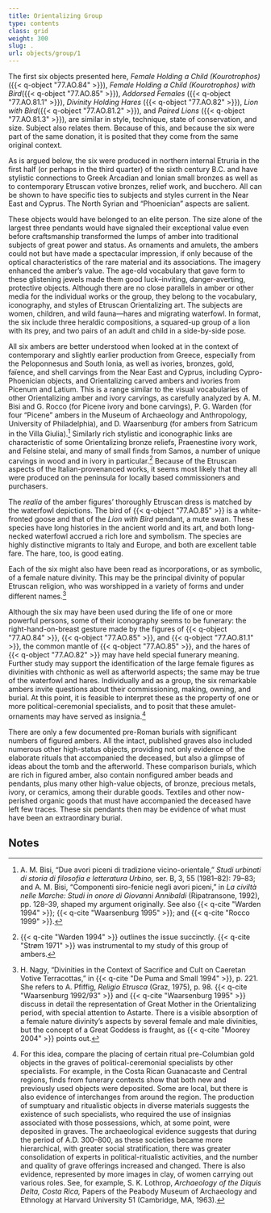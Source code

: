 ```yaml
---
title: Orientalizing Group
type: contents
class: grid
weight: 300
slug: .
url: objects/group/1
---
```


The first six objects presented here, *Female Holding a Child (Kourotrophos)*({{< q-object "77.AO.84" >}}), *Female Holding a Child (Kourotrophos) with Bird*({{< q-object "77.AO.85" >}}), *Addorsed Females* ({{< q-object "77.AO.81.1" >}}), *Divinity Holding Hares* ({{< q-object "77.AO.82" >}}), *Lion with Bird*({{< q-object "77.AO.81.2" >}}), and *Paired Lions* ({{< q-object "77.AO.81.3" >}}), are similar in style, technique, state of conservation, and size. Subject also relates them. Because of this, and because the six were part of the same donation, it is posited that they come from the same original context.

As is argued below, the six were produced in northern internal Etruria in the first half (or perhaps in the third quarter) of the sixth century B.C. and have stylistic connections to Greek Arcadian and Ionian small bronzes as well as to contemporary Etruscan votive bronzes, relief work, and bucchero. All can be shown to have specific ties to subjects and styles current in the Near East and Cyprus. The North Syrian and “Phoenician” aspects are salient.

These objects would have belonged to an elite person. The size alone of the largest three pendants would have signaled their exceptional value even before craftsmanship transformed the lumps of amber into traditional subjects of great power and status. As ornaments and amulets, the ambers could not but have made a spectacular impression, if only because of the optical characteristics of the rare material and its associations. The imagery enhanced the amber’s value. The age-old vocabulary that gave form to these glistening jewels made them good luck–inviting, danger-averting, protective objects. Although there are no close parallels in amber or other media for the individual works or the group, they belong to the vocabulary, iconography, and styles of Etruscan Orientalizing art. The subjects are women, children, and wild fauna—hares and migrating waterfowl. In format, the six include three heraldic compositions, a squared-up group of a lion with its prey, and two pairs of an adult and child in a side-by-side pose.

All six ambers are better understood when looked at in the context of contemporary and slightly earlier production from Greece, especially from the Peloponnesus and South Ionia, as well as ivories, bronzes, gold, faïence, and shell carvings from the Near East and Cyprus, including Cypro-Phoenician objects, and Orientalizing carved ambers and ivories from Picenum and Latium. This is a range similar to the visual vocabularies of other Orientalizing amber and ivory carvings, as carefully analyzed by A. M. Bisi and G. Rocco (for Picene ivory and bone carvings), P. G. Warden (for four “Picene” ambers in the Museum of Archaeology and Anthropology, University of Philadelphia), and D. Waarsenburg (for ambers from Satricum in the Villa Giulia).[^1] Similarly rich stylistic and iconographic links are characteristic of some Orientalizing bronze reliefs, Praenestine ivory work, and Felsine stelai, and many of small finds from Samos, a number of unique carvings in wood and in ivory in particular.[^2] Because of the Etruscan aspects of the Italian-provenanced works, it seems most likely that they all were produced on the peninsula for locally based commissioners and purchasers.

The *realia* of the amber figures’ thoroughly Etruscan dress is matched by the waterfowl depictions. The bird of {{< q-object "77.AO.85" >}} is a white-fronted goose and that of the *Lion with Bird* pendant, a mute swan. These species have long histories in the ancient world and its art, and both long-necked waterfowl accrued a rich lore and symbolism. The species are highly distinctive migrants to Italy and Europe, and both are excellent table fare. The hare, too, is good eating.

Each of the six might also have been read as incorporations, or as symbolic, of a female nature divinity. This may be the principal divinity of popular Etruscan religion, who was worshipped in a variety of forms and under different names.[^3]

Although the six may have been used during the life of one or more powerful persons, some of their iconography seems to be funerary: the right-hand-on-breast gesture made by the figures of {{< q-object "77.AO.84" >}}, {{< q-object "77.AO.85" >}}, and {{< q-object "77.AO.81.1" >}}, the common mantle of {{< q-object "77.AO.85" >}}, and the hares of {{< q-object "77.AO.82" >}} may have held special funerary meaning. Further study may support the identification of the large female figures as divinities with chthonic as well as afterworld aspects; the same may be true of the waterfowl and hares. Individually and as a group, the six remarkable ambers invite questions about their commissioning, making, owning, and burial. At this point, it is feasible to interpret these as the property of one or more political-ceremonial specialists, and to posit that these amulet-ornaments may have served as insignia.[^4]

There are only a few documented pre-Roman burials with significant numbers of figured ambers. All the intact, published graves also included numerous other high-status objects, providing not only evidence of the elaborate rituals that accompanied the deceased, but also a glimpse of ideas about the tomb and the afterworld. These comparison burials, which are rich in figured amber, also contain nonfigured amber beads and pendants, plus many other high-value objects, of bronze, precious metals, ivory, or ceramics, among their durable goods. Textiles and other now-perished organic goods that must have accompanied the deceased have left few traces. These six pendants then may be evidence of what must have been an extraordinary burial.

## Notes

[^1]: A. M. Bisi, “Due avori piceni di tradizione vicino-orientale,” *Studi urbinati di storia di filosofia e letteratura Urbino,* ser. B, 3, 55 (1981–82): 79–83; and A. M. Bisi, “Componenti siro-fenicie negli avori piceni,” in *La civiltà nelle Marche: Studi in onore di Giovanni Annibaldi* (Ripatransone, 1992), pp. 128–39, shaped my argument originally. See also {{< q-cite "Warden 1994" >}}; {{< q-cite "Waarsenburg 1995" >}}; and {{< q-cite "Rocco 1999" >}}.

[^2]: {{< q-cite "Warden 1994" >}} outlines the issue succinctly. {{< q-cite "Strøm 1971" >}} was instrumental to my study of this group of ambers.

[^3]: H. Nagy, “Divinities in the Context of Sacrifice and Cult on Caeretan Votive Terracottas,” in {{< q-cite "De Puma and Small 1994" >}}, p. 221. She refers to A. Pfiffig, *Religio Etrusca* (Graz, 1975), p. 98. {{< q-cite "Waarsenburg 1992/93" >}} and {{< q-cite "Waarsenburg 1995" >}} discuss in detail the representation of Great Mother in the Orientalizing period, with special attention to Astarte. There is a visible absorption of a female nature divinity’s aspects by several female and male divinities, but the concept of a Great Goddess is fraught, as {{< q-cite "Moorey 2004" >}} points out.

[^4]: For this idea, compare the placing of certain ritual pre-Columbian gold objects in the graves of political-ceremonial specialists by other specialists. For example, in the Costa Rican Guanacaste and Central regions, finds from funerary contexts show that both new and previously used objects were deposited. Some are local, but there is also evidence of interchanges from around the region. The production of sumptuary and ritualistic objects in diverse materials suggests the existence of such specialists, who required the use of insignias associated with those possessions, which, at some point, were deposited in graves. The archaeological evidence suggests that during the period of A.D. 300–800, as these societies became more hierarchical, with greater social stratification, there was greater consolidation of experts in political-ritualistic activities, and the number and quality of grave offerings increased and changed. There is also evidence, represented by more images in clay, of women carrying out various roles. See, for example, S. K. Lothrop, *Archaeology of the Diquis Delta, Costa Rica,* Papers of the Peabody Museum of Archaeology and Ethnology at Harvard University 51 (Cambridge, MA, 1963).
